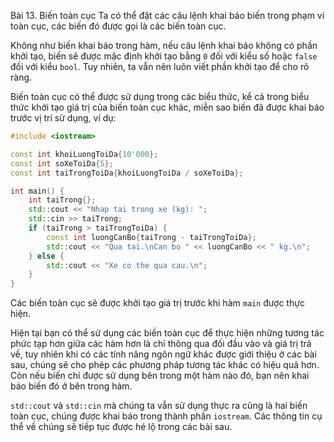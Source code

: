 Bài 13. Biến toàn cục
Ta có thể đặt các câu lệnh khai báo biến trong phạm vi toàn cục, các biến đó được gọi là các biến toàn cục.

Không như biến khai báo trong hàm, nếu câu lệnh khai báo không có phần khởi tạo, biến sẽ được mặc định khởi tạo bằng
`0` đối với kiểu số hoặc `false` đối với kiểu `bool`. Tuy nhiên, ta vẫn nên luôn viết phần khởi tạo để cho rõ ràng.

Biến toàn cục có thể được sử dụng trong các biểu thức, kể cả trong biểu thức khởi tạo giá trị của biến toàn cục khác,
miễn sao biến đã được khai báo trước vị trí sử dụng, ví dụ:

```cpp
#include <iostream>

const int khoiLuongToiDa{10'000};
const int soXeToiDa{5};
const int taiTrongToiDa{khoiLuongToiDa / soXeToiDa};

int main() {
	int taiTrong{};
	std::cout << "Nhap tai trong xe (kg): ";
	std::cin >> taiTrong;
	if (taiTrong > taiTrongToiDa) {
		const int luongCanBo{taiTrong - taiTrongToiDa};
		std::cout << "Qua tai.\nCan bo " << luongCanBo << " kg.\n";
	} else {
		std::cout << "Xe co the qua cau.\n";
	}
}
```

Các biến toàn cục sẽ được khởi tạo giá trị trước khi hàm `main` được thực hiện.

Hiện tại bạn có thể sử dụng các biến toàn cục để thực hiện những tương tác phức tạp hơn giữa các hàm hơn là chỉ thông
qua đối đầu vào và giá trị trả về, tuy nhiên khi có các tính năng ngôn ngữ khác được giới thiệu ở các bài sau, chúng sẽ
cho phép các phương pháp tương tác khác có hiệu quả hơn. Còn nếu biến chỉ được sử dụng bên trong một hàm nào đó, bạn nên
khai báo biến đó ở bên trong hàm.

`std::cout` và `std::cin` mà chúng ta vẫn sử dụng thực ra cũng là hai biến toàn cục, chúng được khai báo trong thành
phần `iostream`. Các thông tin cụ thể về chúng sẽ tiếp tục được hé lộ trong các bài sau.